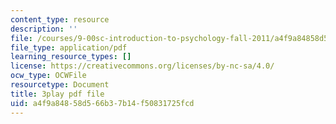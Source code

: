 ```yaml
---
content_type: resource
description: ''
file: /courses/9-00sc-introduction-to-psychology-fall-2011/a4f9a84858d566b37b14f50831725fcd_Qw4SkvZ03cc.pdf
file_type: application/pdf
learning_resource_types: []
license: https://creativecommons.org/licenses/by-nc-sa/4.0/
ocw_type: OCWFile
resourcetype: Document
title: 3play pdf file
uid: a4f9a848-58d5-66b3-7b14-f50831725fcd
---
```

